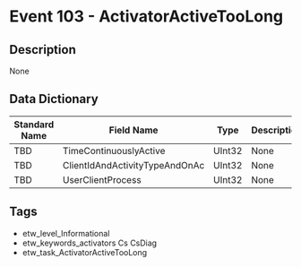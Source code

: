 # Event 103 - ActivatorActiveTooLong

## Description
None

## Data Dictionary
|Standard Name|Field Name|Type|Description|Sample Value|
|---|---|---|---|---|
|TBD|TimeContinuouslyActive|UInt32|None|`None`|
|TBD|ClientIdAndActivityTypeAndOnAc|UInt32|None|`None`|
|TBD|UserClientProcess|UInt32|None|`None`|

## Tags
* etw_level_Informational
* etw_keywords_activators Cs CsDiag
* etw_task_ActivatorActiveTooLong
